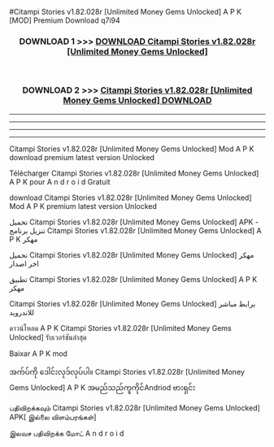 #Citampi Stories  v1.82.028r [Unlimited Money Gems Unlocked] A P K [MOD] Premium Download q7i94



<div align="center">

<h3>DOWNLOAD 1 >>> <a href="https://teeasianyam.web.app?sq=Citampi Stories  v1.82.028r [Unlimited Money Gems Unlocked]">DOWNLOAD Citampi Stories  v1.82.028r [Unlimited Money Gems Unlocked] </a></h3><br>

<h3>DOWNLOAD 2 >>> <a href="https://teeasianyam.web.app?sq=Citampi Stories  v1.82.028r [Unlimited Money Gems Unlocked] ">Citampi Stories  v1.82.028r [Unlimited Money Gems Unlocked]  DOWNLOAD </a></h3>

</div>


----------------------------------------------------------

----------------------------------------------------------

----------------------------------------------------------

----------------------------------------------------------


Citampi Stories  v1.82.028r [Unlimited Money Gems Unlocked]  Mod A P K download premium latest version Unlocked

Télécharger Citampi Stories  v1.82.028r [Unlimited Money Gems Unlocked]  A P K pour A n d r o i d Gratuit

download Citampi Stories  v1.82.028r [Unlimited Money Gems Unlocked]  Mod A P K premium latest version Unlocked

تحميل Citampi Stories  v1.82.028r [Unlimited Money Gems Unlocked]  APK - تنزيل برنامج Citampi Stories  v1.82.028r [Unlimited Money Gems Unlocked]  A P K مهكر

تحميل Citampi Stories  v1.82.028r [Unlimited Money Gems Unlocked]  مهكر اخر اصدار

تطبيق Citampi Stories  v1.82.028r [Unlimited Money Gems Unlocked]  A P K مهكر

Citampi Stories  v1.82.028r [Unlimited Money Gems Unlocked]  برابط مباشر للاندرويد

ดาวน์โหลด A P K Citampi Stories  v1.82.028r [Unlimited Money Gems Unlocked]  รับเวอร์ชันล่าสุด

Baixar A P K mod

အက်ပ်ကို ဒေါင်းလုဒ်လုပ်ပါ။ Citampi Stories  v1.82.028r [Unlimited Money Gems Unlocked]  A P K အမည်သည်ကူကိုင်Andriod ဗားရှင်း

பதிவிறக்கவும் Citampi Stories  v1.82.028r [Unlimited Money Gems Unlocked]  APK[ இல்லை விளம்பரங்கள்] 
 
இலவச பதிவிறக்க மோட் A n d r o i d




